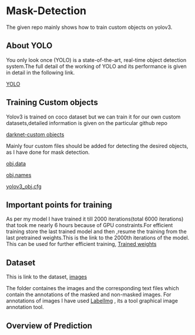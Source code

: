 # Mask-Detection
The given repo mainly shows how to train custom objects on yolov3.

## About YOLO
You only look once (YOLO) is a state-of-the-art, real-time object detection system.The full detail of the working of YOLO and its performance is given in detail in the following link. 

[YOLO](https://pjreddie.com/darknet/yolo/)

## Training Custom objects

Yolov3 is trained on coco dataset but we can train it for our own custom datasets,detailed information is given on the particular github repo

[darknet-custom objects](https://github.com/AlexeyAB/darknet)

Mainly four custom files should be added for detecting the desired objects, as I have done for mask detection.

[obj.data](https://github.com/Sinha199/Mask-Detection/blob/master/obj.data)

[obj.names](https://github.com/Sinha199/Mask-Detection/blob/master/obj.names)

[yolov3_obj.cfg](https://github.com/Sinha199/Mask-Detection/blob/master/yolov3_mask.cfg)

## Important points for training 

As per my model I have trained it till 2000 iterations(total 6000 iterations) that took me nearly 6 hours because of GPU constraints.For efficient training store the last trained model and then ,resume the training from the last pretrained weights.This is the link to the 2000th iterations of the model. This can be used for further efficient training,
[Trained weights](https://drive.google.com/file/d/1vXQR53Bej19MKqHn3MRcem9nJioJws9A/view?usp=sharing)


## Dataset 

This is link to the dataset, [images](https://drive.google.com/drive/folders/1zyihcNoo8A6qugSxGAZOZgpKxZzGvqnx?usp=sharing)

The folder containes the images and the corresponding text files which contain the annotations of the masked and non-masked images. For annotations of images I have used [LabelImg](https://github.com/tzutalin/labelImg) , its a tool graphical image annotation tool.

## Overview of Prediction
